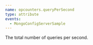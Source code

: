```yaml
---
name: opcounters.queryPerSecond
type: attribute
events:
  - MongoConfigServerSample
---
```


The total number of queries per second.